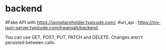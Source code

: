 # backend
#Fake API with https://jsonplaceholder.typicode.com/.
#url_api : https://my-json-server.typicode.com/irwansah/backend..

You can use GET, POST, PUT, PATCH and DELETE. Changes aren't persisted between calls.
